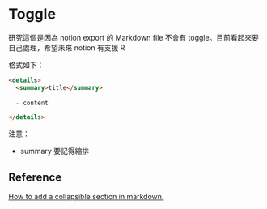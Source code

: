 # Toggle

研究這個是因為 notion export 的 Markdown file 不會有 toggle。目前看起來要自己處理，希望未來 notion 有支援 R

格式如下：

```markdown
<details>
  <summary>title</summary>
  
  - content

</details>
```

注意：

- summary 要記得縮排

## Reference

[How to add a collapsible section in markdown.](https://gist.github.com/pierrejoubert73/902cc94d79424356a8d20be2b382e1ab)
